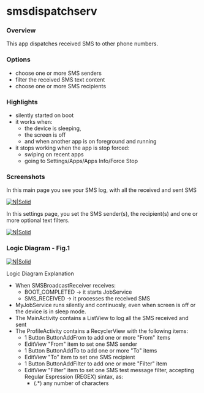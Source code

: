 # smsdispatchserv
### Overview
This app dispatches received SMS to other phone numbers.

### Options
- choose one or more SMS senders
- filter the received SMS text content
- choose one or more SMS recipients

### Highlights
 - silently started on boot
 - it works when:
    - the device is sleeping, 
    - the screen is off 
    - and when another app is on foreground and running
 - it stops working when the app is stop forced:
    - swiping on recent apps 
    - going to Settings/Apps/Apps Info/Force Stop
 
### Screenshots
In this main page you see your SMS log, with all the received and sent SMS

[![N|Solid](https://www.dogsally.com/github/smsdispatchserv_main.jpg)](https://www.dogsally.com/github/smsdispatchserv_main.jpg)

In this settings page, you set the SMS sender(s), the recipient(s) and one or more optional text filters.

[![N|Solid](https://www.dogsally.com/github/smsdispatchserv_profile.jpg)](https://www.dogsally.com/github/smsdispatchserv_profile.jpg)


### Logic Diagram - Fig.1
[![N|Solid](https://www.dogsally.com/github/smsdispatchserv_logic.jpg)](https://www.dogsally.com/github/smsdispatchserv_logic.jpg)

Logic Diagram Explanation
- When SMSBroadcastReceiver receives:
    - BOOT_COMPLETED -> it starts JobService
    - SMS_RECEIVED -> it processes the received SMS
- MyJobService runs silently and continuosly, even when screen is off or the device is in sleep mode. 
- The MainActivity contains a ListView to log all the SMS received and sent
- The ProfileActivity contains a RecyclerView with the following items:
    - 1 Button ButtonAddFrom to add one or more "From" items
    - EditView "From" item to set one SMS sender
    - 1 Button ButtonAddTo to add one or more "To" items
    - EditView "To" item to set one SMS recipient
    - 1 Button ButtonAddFilter  to add one or more "Filter" item 
    - EditView "Filter" item to set one SMS test message filter, accepting Regular Espression (REGEX) sintax, as: 
        - (.*) any number of characters
